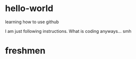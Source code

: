 # hello-world
learning how to use github

I am just following instructions.
What is coding anyways... smh
# freshmen 
